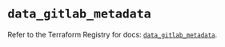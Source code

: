 # `data_gitlab_metadata`

Refer to the Terraform Registry for docs: [`data_gitlab_metadata`](https://registry.terraform.io/providers/gitlabhq/gitlab/17.9.0/docs/data-sources/metadata).
